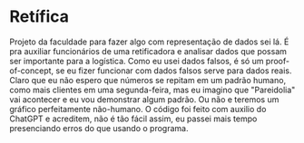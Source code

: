 # Retífica
Projeto da faculdade para fazer algo com representação de dados sei lá.
É pra auxiliar funcionários de uma retificadora e analisar dados que possam ser importante para a logística.
Como eu usei dados falsos, é só um proof-of-concept, se eu fizer funcionar com dados falsos serve para dados reais. Claro que eu não espero que números se repitam em um padrão humano, como mais clientes em uma segunda-feira, mas eu imagino que "Pareidolia" vai acontecer e eu vou demonstrar algum padrão. Ou não e teremos um gráfico perfeitamente não-humano.
O código foi feito com auxilio do ChatGPT e acreditem, não é tão fácil assim, eu passei mais tempo presenciando erros do que usando o programa.
